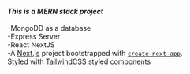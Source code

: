***This is a MERN stack project***<br/>
<br/>
-MongoDD as a database<br />
-Express Server<br/>
-React NextJS <br />
-A [Next.js](https://nextjs.org/) project bootstrapped with [`create-next-app`](https://github.com/vercel/next.js/tree/canary/packages/create-next-app).<br />
Styled with [TailwindCSS](https://tailwindcss.com/) styled components<br/>

